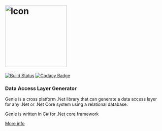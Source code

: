 <h1>
<img src="https://raw.githubusercontent.com/rusith/genie/core/icon/genie_logo.png" alt="Icon" width="200px"/>
</h1>

[![Build Status](https://travis-ci.org/rusith/Genie.svg?branch=core)](https://travis-ci.org/rusith/Genie)
[![Codacy Badge](https://api.codacy.com/project/badge/Grade/e324714bae3447daa66079f239cb287b)](https://www.codacy.com/app/rusith/Genie?utm_source=github.com&amp;utm_medium=referral&amp;utm_content=rusith/Genie&amp;utm_campaign=Badge_Grade)

### Data Access Layer Generator

Genie is a cross platform .Net library that can generate a data access layer for any .Net or .Net Core system using a relational database.

Genie is written in C# for .Net core framework

[More info](https://rusith.github.io/Genie/)
